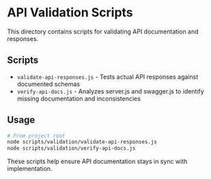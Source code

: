 # API Validation Scripts

This directory contains scripts for validating API documentation and responses.

## Scripts

- `validate-api-responses.js` - Tests actual API responses against documented schemas
- `verify-api-docs.js` - Analyzes server.js and swagger.js to identify missing documentation and inconsistencies

## Usage

```bash
# From project root
node scripts/validation/validate-api-responses.js
node scripts/validation/verify-api-docs.js
```

These scripts help ensure API documentation stays in sync with implementation.
